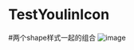 # TestYoulinIcon
#两个shape样式一起的组合
 ![image](https://github.com/huyongqiang/TestYoulinIcon/blob/master/youlin.jpeg)
